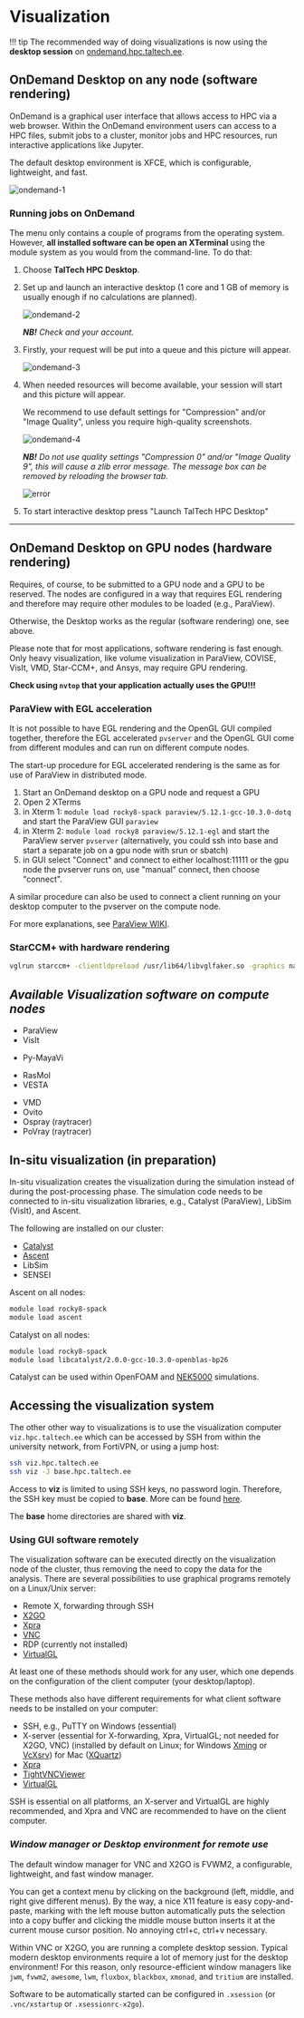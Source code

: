 # Visualization

!!! tip
    The recommended way of doing visualizations is now using the **desktop session** on [ondemand.hpc.taltech.ee](https://ondemand.hpc.taltech.ee).

## OnDemand Desktop on any node (software rendering)

OnDemand is a graphical user interface that allows access to HPC via a web browser. Within the OnDemand environment users can access to a HPC files, submit jobs to a cluster, monitor jobs and HPC resources, run interactive applications like Jupyter.

The default desktop environment is XFCE, which is configurable, lightweight, and fast.

![ondemand-1](/visualization/attachments/ondemand-1.png)

### Running jobs on OnDemand

The menu only contains a couple of programs from the operating system. However, **all installed software can be open an XTerminal** using the module system as you would from the command-line. To do that:

1. Choose **TalTech HPC Desktop**.

2. Set up and launch an interactive desktop (1 core and 1 GB of memory is usually enough if no calculations are planned).

    ![ondemand-2](/visualization/attachments/ondemand-2.png)

    ***NB!*** _Check and your account._

3. Firstly, your request will be put into a queue and this picture will appear.

    ![ondemand-3](/visualization/attachments/ondemand-3.png)

4. When needed resources will become available, your session will start and this picture will appear.

    We recommend to use default settings for "Compression" and/or "Image Quality", unless you require high-quality screenshots.

    ![ondemand-4](/visualization/attachments/ondemand-4.png)

    ***NB!*** _Do not use quality settings "Compression 0" and/or "Image Quality 9", this will cause a zlib error message. The message box can be removed by reloading the browser tab._

    ![error](/visualization/attachments/ondemand-zlib-error.png)

5. To start interactive desktop press "Launch TalTech HPC Desktop"

---

## OnDemand Desktop on GPU nodes (hardware rendering)

Requires, of course, to be submitted to a GPU node and a GPU to be reserved. The nodes are configured in a way that requires EGL rendering and therefore may require other modules to be loaded (e.g., ParaView).

Otherwise, the Desktop works as the regular (software rendering) one, see above.

Please note that for most applications, software rendering is fast enough. Only heavy visualization, like volume visualization in ParaView, COVISE, VisIt, VMD, Star-CCM+, and Ansys, may require GPU rendering.

**Check using `nvtop` that your application actually uses the GPU!!!**

### ParaView with EGL acceleration

It is not possible to have EGL rendering and the OpenGL GUI compiled together, therefore the EGL accelerated `pvserver` and the OpenGL GUI come from different modules and can run on different compute nodes.

The start-up procedure for EGL accelerated rendering is the same as for use of ParaView in distributed mode.

1. Start an OnDemand desktop on a GPU node and request a GPU
2. Open 2 XTerms
3. in Xterm 1: `module load rocky8-spack paraview/5.12.1-gcc-10.3.0-dotq` and start the ParaView GUI `paraview`
4. in Xterm 2: `module load rocky8 paraview/5.12.1-egl` and start the ParaView server `pvserver` (alternatively, you could ssh into base and start a separate job on a gpu node with srun or sbatch)
5. in GUI select "Connect" and connect to either localhost:11111 or the gpu node the pvserver runs on, use "manual" connect, then choose "connect".

A similar procedure can also be used to connect a client running on your desktop computer to the pvserver on the compute node.

For more explanations, see [ParaView WIKI](https://www.paraview.org/Wiki/Reverse_connection_and_port_forwarding).

### StarCCM+ with hardware rendering

```bash
vglrun starccm+ -clientldpreload /usr/lib64/libvglfaker.so -graphics native -rgpu auto  -power -fabric TCP -podkey $YOURPODKEY ...
```

## _Available Visualization software on compute nodes_

- ParaView
- VisIt
<!-- -   COVISE -->
- Py-MayaVi
<!-- -   OpenDX -->
- RasMol
- VESTA
<!-- -   VAPOR -->
- VMD
- Ovito
- Ospray (raytracer)
- PoVray (raytracer)

## In-situ visualization (in preparation)

In-situ visualization creates the visualization during the simulation instead of during the post-processing phase. The simulation code needs to be connected to in-situ visualization libraries, e.g., Catalyst (ParaView), LibSim (VisIt), and Ascent.

The following are installed on our cluster:

- [Catalyst](https://www.paraview.org/insitu/)
- [Ascent](https://github.com/Alpine-DAV/ascent)
- LibSim
- SENSEI

Ascent on all nodes:

```bash
module load rocky8-spack
module load ascent
```

Catalyst on all nodes:

```bash
module load rocky8-spack
module load libcatalyst/2.0.0-gcc-10.3.0-openblas-bp26
```

Catalyst can be used within OpenFOAM and [NEK5000](https://github.com/KTH-Nek5000/InSituPackage) simulations.

## Accessing the visualization system

The other other way to visualizations is to use the visualization computer `viz.hpc.taltech.ee` which can be accessed by SSH from within the university network, from FortiVPN, or using a jump host:

```sh
ssh viz.hpc.taltech.ee
ssh viz -J base.hpc.taltech.ee
```

Access to **viz** is limited to using SSH keys, no password login. Therefore, the SSH key must be copied to **base**. More can be found [here](/access/ssh#getting-ssh-keys-to-work).

The **base** home directories are shared with **viz**.

### Using GUI software remotely

The visualization software can be executed directly on the visualization node of the cluster, thus removing the need to copy the data for the analysis. There are several possibilities to use graphical programs remotely on a Linux/Unix server:

- Remote X, forwarding through SSH
- [X2GO](/visualization/x2go)
- [Xpra](/visualization/xpra)
- [VNC](/visualization/vnc)
- RDP (currently not installed)
- [VirtualGL](/visualization/VirtualGL)

At least one of these methods should work for any user, which one depends on the configuration of the client computer (your desktop/laptop).

These methods also have different requirements for what client software needs to be installed on your computer:

- SSH, e.g., PuTTY on Windows (essential)
- X-server (essential for X-forwarding, Xpra, VirtualGL; not needed for X2GO, VNC) (installed by default on Linux; for Windows [Xming](https://sourceforge.net/projects/xming/) or [VcXsrv](https://sourceforge.net/projects/vcxsrv/)) for Mac ([XQuartz](https://www.xquartz.org/))
- [Xpra](https://xpra.org/)
- [TightVNCViewer](https://www.tightvnc.com/download.php)
- [VirtualGL](https://virtualgl.org/)

SSH is essential on all platforms, an X-server and VirtualGL are highly recommended, and Xpra and VNC are recommended to have on the client computer.

### _Window manager or Desktop environment for remote use_

The default window manager for VNC and X2GO is FVWM2, a configurable, lightweight, and fast window manager.

You can get a context menu by clicking on the background (left, middle, and right give different menus). By the way, a nice X11 feature is easy copy-and-paste, marking with the left mouse button automatically puts the selection into a copy buffer and clicking the middle mouse button inserts it at the current mouse cursor position. No annoying ctrl+c, ctrl+v necessary.

Within VNC or X2GO, you are running a complete desktop session. Typical modern desktop environments require a lot of memory just for the desktop environment! For this reason, only resource-efficient window managers like `jwm`, `fvwm2`, `awesome`, `lwm`, `fluxbox`, `blackbox`, `xmonad`, and `tritium` are installed.

Software to be automatically started can be configured in `.xsession` (or `.vnc/xstartup` or `.xsessionrc-x2go`).
